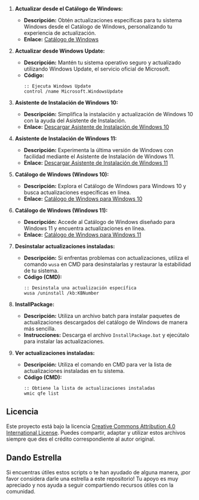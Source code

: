 1. **Actualizar desde el Catálogo de Windows:**
   - **Descripción:** Obtén actualizaciones específicas para tu sistema Windows desde el Catálogo de Windows, personalizando tu experiencia de actualización.
   - **Enlace:** [Catálogo de Windows](https://www.catalog.update.microsoft.com/Home.aspx)

2. **Actualizar desde Windows Update:**
   - **Descripción:** Mantén tu sistema operativo seguro y actualizado utilizando Windows Update, el servicio oficial de Microsoft.
   - **Código:** 
     ```batch
     :: Ejecuta Windows Update
     control /name Microsoft.WindowsUpdate
     ```

3. **Asistente de Instalación de Windows 10:**
   - **Descripción:** Simplifica la instalación y actualización de Windows 10 con la ayuda del Asistente de Instalación.
   - **Enlace:** [Descargar Asistente de Instalación de Windows 10](https://www.microsoft.com/en-us/software-download/windows10)

4. **Asistente de Instalación de Windows 11:**
   - **Descripción:** Experimenta la última versión de Windows con facilidad mediante el Asistente de Instalación de Windows 11.
   - **Enlace:** [Descargar Asistente de Instalación de Windows 11](https://www.microsoft.com/en-us/software-download/windows11)

5. **Catálogo de Windows (Windows 10):**
   - **Descripción:** Explora el Catálogo de Windows para Windows 10 y busca actualizaciones específicas en línea.
   - **Enlace:** [Catálogo de Windows para Windows 10](https://www.catalog.update.microsoft.com/Home.aspx)

6. **Catálogo de Windows (Windows 11):**
   - **Descripción:** Accede al Catálogo de Windows diseñado para Windows 11 y encuentra actualizaciones en línea.
   - **Enlace:** [Catálogo de Windows para Windows 11](https://www.catalog.update.microsoft.com/Home.aspx)

7. **Desinstalar actualizaciones instaladas:**
   - **Descripción:** Si enfrentas problemas con actualizaciones, utiliza el comando `wusa` en CMD para desinstalarlas y restaurar la estabilidad de tu sistema.
   - **Código (CMD):**
     ```batch
     :: Desinstala una actualización específica
     wusa /uninstall /kb:KBNumber
     ```

8. **InstallPackage:**
   - **Descripción:** Utiliza un archivo batch para instalar paquetes de actualizaciones descargados del catálogo de Windows de manera más sencilla.
   - **Instrucciones:** Descarga el archivo `InstallPackage.bat` y ejecútalo para instalar las actualizaciones.

9. **Ver actualizaciones instaladas:**
   - **Descripción:** Utiliza el comando en CMD para ver la lista de actualizaciones instaladas en tu sistema.
   - **Código (CMD):**
     ```batch
     :: Obtiene la lista de actualizaciones instaladas
     wmic qfe list
     ```

## Licencia
Este proyecto está bajo la licencia [Creative Commons Attribution 4.0 International License](https://creativecommons.org/licenses/by/4.0/). Puedes compartir, adaptar y utilizar estos archivos siempre que des el crédito correspondiente al autor original.

## Dando Estrella
Si encuentras útiles estos scripts o te han ayudado de alguna manera, ¡por favor considera darle una estrella a este repositorio! Tu apoyo es muy apreciado y nos ayuda a seguir compartiendo recursos útiles con la comunidad.

